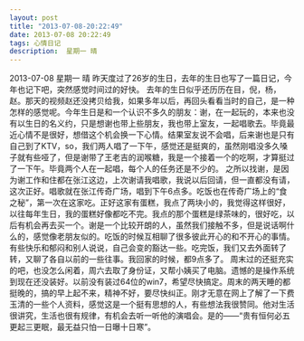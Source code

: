 ```yaml
---
layout: post
title: "2013-07-08-20:22:49"
date: 2013-07-08 20:22:49
tags: 心情日记
description:  星期一 晴
---
```

2013-07-08 星期一 晴 
	昨天度过了26岁的生日，去年的生日也写了一篇日记，今年也记下吧，突然感觉时间过的好快。
去年的生日似乎还历历在目，倪，杨，赵。那天的视频赵还没拷贝给我，如果多年以后，再回头看看当时的自己，是一种怎样的感觉呢。今年生日是和一个认识不多久的朋友：谢，在一起玩的，本来也没有以生日的名义约，只是想谢也带上些朋友，我也带上室友，一起唱歌去。毕竟最近心情不是很好，想借这个机会换一下心情。结果室友说不会唱，后来谢也是只有自己到了KTV，so，我们两人唱了一下午，感觉还是挺爽的，虽然刚唱没多久嗓子就有些哑了，但是谢带了王老吉的润喉糖，我是一个接着一个的吃啊，才算挺过了一下午。毕竟两个人在一起唱，每个人的任务还是不少的。
之所以找谢，是因为谢工作和住都在张江这边，上次谢请我唱歌，我说以后回请，但一直都没有请，这次正好。唱歌就在张江传奇广场，唱到下午6点多。吃饭也在传奇广场上的“食之秘”，第一次在这家吃。正好这家有蛋糕，我点了两块小的，我觉得这样很好，以往每年生日，我的蛋糕好像都吃不完。我点的那个蛋糕是绿茶味的，很好吃，以后有机会再去买一个。谢是一个比较开朗的人，虽然我们接触不多，但是说话啊什么的，感觉像老朋友似的。吃饭的时候互相聊了很多彼此开心的和不开心的事情。有些快乐和郁闷和别人说说，自己会变的豁达一些。吃完饭，我们又去外面转了转，又聊了各自以前的一些往事。我回家的时候，都9点多了。
周末过的还挺充实的吧，也没怎么闲着，周六去取了身份证，又帮小姨买了电脑。遗憾的是操作系统到现在还没装好。以前没有装过64位的win7，希望尽快搞定。周末的两天睡的都挺晚的，搞的早上起不来，精神不好，要尽快纠正。刚才无意在网上了解了一下费玉清的一些个人资料，感觉这是一个挺有思想的人，有些想法我很赞同。他对生活很讲究，生活也很有规律，有机会去听一听他的演唱会。是的——“贵有恒何必五更起三更眠，最无益只怕一日曝十日寒”。
